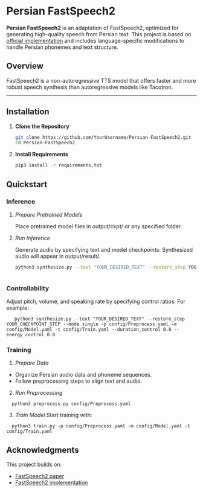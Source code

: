 # Persian FastSpeech2

**Persian FastSpeech2** is an adaptation of FastSpeech2, optimized for generating high-quality speech from Persian text. This project is based on [official implementation](https://github.com/ming024/FastSpeech2) 
and includes language-specific modifications to handle Persian phonemes and text structure.

## Overview
FastSpeech2 is a non-autoregressive TTS model that offers faster and more robust speech synthesis than autoregressive models like Tacotron.

---

## Installation

1. **Clone the Repository**  
   ```bash
   git clone https://github.com/YourUsername/Persian-FastSpeech2.git
   cd Persian-FastSpeech2

1. **Install Requirements**  
   ```bash
   pip3 install -r requirements.txt

## Quickstart
### Inference
  1. *Prepare Pretrained Models*
     
     Place pretrained model files in output/ckpt/ or any specified folder.

  3. *Run Inference*
     
     Generate audio by specifying text and model checkpoints:
     Synthesized audio will appear in output/result/.
     
      ```bash
      python3 synthesize.py --text "YOUR_DESIRED_TEXT" --restore_step YOUR_CHECKPOINT_STEP --mode
    
  ### Controllability
  Adjust pitch, volume, and speaking rate by specifying control ratios. For example:
  
  ```
     python3 synthesize.py --text "YOUR_DESIRED_TEXT" --restore_step YOUR_CHECKPOINT_STEP --mode single -p config/Preprocess.yaml -m config/Model.yaml -t config/Train.yaml --duration_control 0.8 --energy_control 0.8
  ```

### Training

1. *Prepare Data*
  * Organize Persian audio data and phoneme sequences.
  * Follow preprocessing steps to align text and audio.

2. *Run Preprocessing*

  ```
    python3 preprocess.py config/Preprocess.yaml
  ```

3. *Train Model*
  Start training with:

  ```
    python3 train.py -p config/Preprocess.yaml -m config/Model.yaml -t config/Train.yaml
  ```


## Acknowledgments
This project builds on:

* [FastSpeech2 paper](https://arxiv.org/abs/2006.04558)
* [FastSpeech2 implementation](https://github.com/ming024/FastSpeech2)
